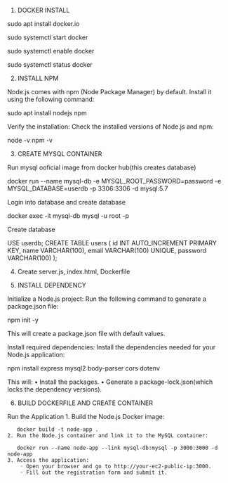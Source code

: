 1. DOCKER INSTALL

sudo apt install docker.io

sudo systemctl start docker

sudo systemctl enable docker 

sudo systemctl status docker



2. INSTALL NPM


Node.js comes with npm (Node Package Manager) by default. Install it using the following command:

sudo apt install nodejs npm

Verify the installation:
Check the installed versions of Node.js and npm:

node -v
npm -v



3. CREATE MYSQL CONTAINER

Run mysql ooficial image from docker hub(this creates database)

docker run --name mysql-db -e MYSQL_ROOT_PASSWORD=password -e MYSQL_DATABASE=userdb -p 3306:3306 -d mysql:5.7


Login into database and create database

docker exec -it mysql-db mysql -u root -p


Create database

USE userdb;
CREATE TABLE users (
    id INT AUTO_INCREMENT PRIMARY KEY,
    name VARCHAR(100),
    email VARCHAR(100) UNIQUE,
    password VARCHAR(100)
);

4. Create server.js, index.html,  Dockerfile



5. INSTALL  DEPENDENCY

Initialize a Node.js project:
Run the following command to generate a package.json file:

npm init -y

This will create a package.json file with default values.


Install required dependencies:
Install the dependencies needed for your Node.js application:

npm install express mysql2 body-parser cors dotenv

This will:
    • Install the packages.
    • Generate a package-lock.json(which locks the dependency versions).



6. BUILD DOCKERFILE AND CREATE CONTAINER

Run the Application
    1. Build the Node.js Docker image:
       
       docker build -t node-app .
    2. Run the Node.js container and link it to the MySQL container:
       
       docker run --name node-app --link mysql-db:mysql -p 3000:3000 -d node-app
    3. Access the application:
        ◦ Open your browser and go to http://your-ec2-public-ip:3000.
        ◦ Fill out the registration form and submit it.

